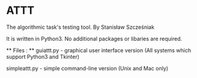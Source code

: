 # ATTT
The algorithmic task's testing tool.
By Stanisław Szcześniak

It is written in Python3. No additional packages or libaries are required.

** Files : **
guiattt.py - graphical user interface version (All systems which support Python3 and Tkinter)  

simpleattt.py - simple command-line version (Unix and Mac only)
